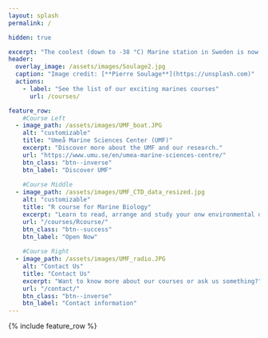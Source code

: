 ```yaml
---
layout: splash
permalink: /

hidden: true

excerpt: "The coolest (down to -38 °C) Marine station in Sweden is now offering courses:"
header:
  overlay_image: /assets/images/Soulage2.jpg
  caption: "Image credit: [**Pierre Soulage**](https://unsplash.com)"
  actions:
    - label: "See the list of our exciting marines courses"
      url: /courses/

feature_row:
    #Course Left
  - image_path: /assets/images/UMF_boat.JPG
    alt: "customizable"
    title: "Umeå Marine Sciences Center (UMF)"
    excerpt: "Discover more about the UMF and our research."
    url: "https://www.umu.se/en/umea-marine-sciences-centre/"
    btn_class: "btn--inverse"
    btn_label: "Discover UMF"
    
    #Course Middle
  - image_path: /assets/images/UMF_CTD_data_resized.jpg
    alt: "customizable"
    title: "R course for Marine Biology"
    excerpt: "Learn to read, arrange and study your onw environmental data with R."
    url: "/courses/Rcourse/"
    btn_class: "btn--success"
    btn_label: "Open Now"
    
    #Course Right
  - image_path: /assets/images/UMF_radio.JPG
    alt: "Contact Us"
    title: "Contact Us"
    excerpt: "Want to know more about our courses or ask us something?"
    url: "/contact/"
    btn_class: "btn--inverse"
    btn_label: "Contact information"   
---
```


{% include feature_row %}